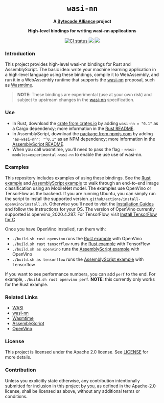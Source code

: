 <div align="center">
  <h1><code>wasi-nn</code></h1>

  <strong>A <a href="https://bytecodealliance.org/">Bytecode Alliance</a> project</strong>

  <p><strong>High-level bindings for writing wasi-nn applications</strong></p>

  <p>
    <a href="https://github.com/bytecodealliance/wasi-nn/actions?query=workflow%3ACI">
      <img src="https://github.com/bytecodealliance/wasi-nn/workflows/CI/badge.svg" alt="CI status"/>
    </a>
    <a href="https://crates.io/crates/wasi-nn">
      <img src="https://img.shields.io/crates/v/wasi-nn.svg"/>
    </a>
    <a href="https://www.npmjs.com/package/as-wasi-nn">
      <img src="https://img.shields.io/npm/v/as-wasi-nn.svg"/>
    </a>
  </p>

</div>

### Introduction

This project provides high-level wasi-nn bindings for Rust and AssemblyScript. The basic idea: write
your machine learning application in a high-level language using these bindings, compile it to
WebAssembly, and run it in a WebAssembly runtime that supports the [wasi-nn] proposal, such as
[Wasmtime].

[Wasmtime]: https://wasmtime.dev
[wasi-nn]: https://github.com/WebAssembly/wasi-nn

> __NOTE__: These bindings are experimental (use at your own risk) and subject to upstream changes
> in the [wasi-nn] specification.


### Use

 - In Rust, download the [crate from crates.io][crates.io] by adding `wasi-nn = "0.1"` as a Cargo
   dependency; more information in the [Rust README].
 - In AssemblyScript, download the [package from npmjs.com][npmjs.com] by adding `"as-wasi-nn":
   "^0.1"` as an NPM dependency; more information in the [AssemblyScript README].
 - When you call wasmtime, you'll need to pass the flag `--wasi-modules=experimental-wasi-nn` to enable the use use of wasi-nn.

[crates.io]: https://crates.io/crates/wasi-nn
[Rust README]: rust/README.md
[npmjs.com]: https://www.npmjs.com/package/wasi-nn
[AssemblyScript README]: assemblyscript/README.md

### Examples

This repository includes examples of using these bindings. See the [Rust example] and
[AssemblyScript example] to walk through an end-to-end image classification using an MobileNet model. The examples use OpenVino or TensorFlow as the backend. If you are running Ubuntu, you can simply run the script to install the supported version`.github/actions/install-openvino/install.sh`. Otherwise you'll need to visit the [Installation Guides] and follow the instructions for your OS. The version of OpenVino currently supported is openvino_2020.4.287. For TensorFlow, visit [Install TensorFlow for C](https://www.tensorflow.org/install/lang_c)

Once you have OpenVino installed, run them with:
 - `./build.sh rust openvino` runs the [Rust example] with OpenVino
 - `./build.sh rust tensorflow` runs the [Rust example] with TensorFlow
 - `./build.sh as openvino` runs the [AssemblyScript example] with OpenVino
 - `./build.sh as tensorflow` runs the [AssemblyScript example] with Tensorflow

If you want to see performance numbers, you can add `perf` to the end. For example, `./build.sh rust openvino perf`.  __NOTE__: this currently only works for the Rust example.

[Rust example]: rust/examples/classification-example
[AssemblyScript example]: assemblyscript/examples/object-classification.ts
[Installation Guides]: https://docs.openvinotoolkit.org/latest/installation_guides.html

### Related Links

- [WASI]
- [wasi-nn]
- [Wasmtime]
- [AssemblyScript]
- [OpenVino]

[WASI]: https://github.com/WebAssembly/WASI
[AssemblyScript]: https://www.assemblyscript.org/
[OpenVino]: https://docs.openvinotoolkit.org/latest/index.html

### License

This project is licensed under the Apache 2.0 license. See [LICENSE] for more details.

[LICENSE]: LICENSE


### Contribution

Unless you explicitly state otherwise, any contribution intentionally submitted for inclusion in
this project by you, as defined in the Apache-2.0 license, shall be licensed as above, without any
additional terms or conditions.
